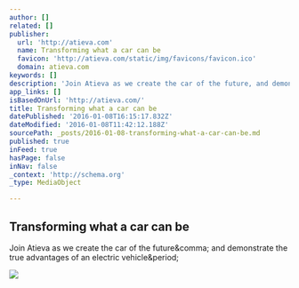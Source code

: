 ```yaml
---
author: []
related: []
publisher:
  url: 'http://atieva.com'
  name: Transforming what a car can be
  favicon: 'http://atieva.com/static/img/favicons/favicon.ico'
  domain: atieva.com
keywords: []
description: 'Join Atieva as we create the car of the future, and demonstrate the true advantages of an electric vehicle.'
app_links: []
isBasedOnUrl: 'http://atieva.com/'
title: Transforming what a car can be
datePublished: '2016-01-08T16:15:17.832Z'
dateModified: '2016-01-08T11:42:12.188Z'
sourcePath: _posts/2016-01-08-transforming-what-a-car-can-be.md
published: true
inFeed: true
hasPage: false
inNav: false
_context: 'http://schema.org'
_type: MediaObject

---
```

<article style=""><h1>Transforming what a car can be</h1><p>Join Atieva as we create the car of the future&amp;comma; and demonstrate the true advantages of an electric vehicle&amp;period;</p><img src="http://atieva.com/static/img/shared/share_img.jpg" /></article>
